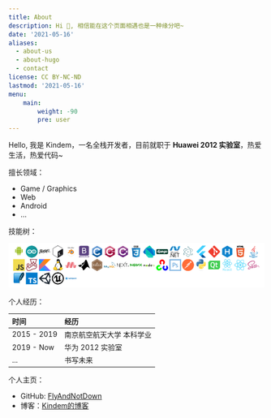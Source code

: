 ```yaml
---
title: About
description: Hi 🤣, 相信能在这个页面相遇也是一种缘分吧~
date: '2021-05-16'
aliases:
  - about-us
  - about-hugo
  - contact
license: CC BY-NC-ND
lastmod: '2021-05-16'
menu:
    main: 
        weight: -90
        pre: user
---
```


Hello, 我是 Kindem，一名全栈开发者，目前就职于 **Huawei 2012 实验室**，热爱生活，热爱代码~

擅长领域：

* Game / Graphics
* Web
* Android
* ...

技能树：

![Skills](/skill.png)

个人经历：

| 时间 | 经历 |
| :- | :- |
| 2015 - 2019 | 南京航空航天大学 本科学业 |
| 2019 - Now | 华为 2012 实验室 |
| ... | 书写未来 |

个人主页：

* GitHub: [FlyAndNotDown](https://github.com/FlyAndNotDown)
* 博客：[Kindem的博客](https://www.kindem.xyz/)
